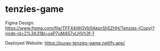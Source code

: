 # tenzies-game

Figma Design:
https://www.figma.com/file/TFFX4iWGVb1IAkprSh5ZHH/Tenzies-(Copy)?node-id=2%3A31&t=usP7uM4S7vLHVh3f-1

Deployed Website:
https://purav-tenzies-game.netlify.app/
